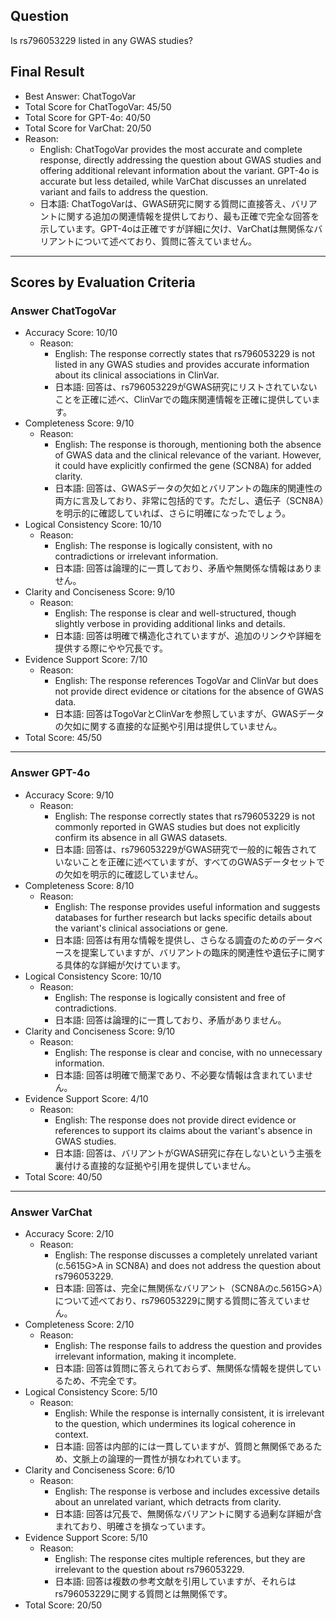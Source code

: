 ## Question

Is rs796053229 listed in any GWAS studies?

## Final Result

- Best Answer: ChatTogoVar
- Total Score for ChatTogoVar: 45/50
- Total Score for GPT-4o: 40/50
- Total Score for VarChat: 20/50
- Reason:
  - English: ChatTogoVar provides the most accurate and complete response, directly addressing the question about GWAS studies and offering additional relevant information about the variant. GPT-4o is accurate but less detailed, while VarChat discusses an unrelated variant and fails to address the question.
  - 日本語: ChatTogoVarは、GWAS研究に関する質問に直接答え、バリアントに関する追加の関連情報を提供しており、最も正確で完全な回答を示しています。GPT-4oは正確ですが詳細に欠け、VarChatは無関係なバリアントについて述べており、質問に答えていません。

---

## Scores by Evaluation Criteria

### Answer ChatTogoVar
- Accuracy Score: 10/10
  - Reason: 
    - English: The response correctly states that rs796053229 is not listed in any GWAS studies and provides accurate information about its clinical associations in ClinVar.
    - 日本語: 回答は、rs796053229がGWAS研究にリストされていないことを正確に述べ、ClinVarでの臨床関連情報を正確に提供しています。
- Completeness Score: 9/10
  - Reason: 
    - English: The response is thorough, mentioning both the absence of GWAS data and the clinical relevance of the variant. However, it could have explicitly confirmed the gene (SCN8A) for added clarity.
    - 日本語: 回答は、GWASデータの欠如とバリアントの臨床的関連性の両方に言及しており、非常に包括的です。ただし、遺伝子（SCN8A）を明示的に確認していれば、さらに明確になったでしょう。
- Logical Consistency Score: 10/10
  - Reason: 
    - English: The response is logically consistent, with no contradictions or irrelevant information.
    - 日本語: 回答は論理的に一貫しており、矛盾や無関係な情報はありません。
- Clarity and Conciseness Score: 9/10
  - Reason: 
    - English: The response is clear and well-structured, though slightly verbose in providing additional links and details.
    - 日本語: 回答は明確で構造化されていますが、追加のリンクや詳細を提供する際にやや冗長です。
- Evidence Support Score: 7/10
  - Reason: 
    - English: The response references TogoVar and ClinVar but does not provide direct evidence or citations for the absence of GWAS data.
    - 日本語: 回答はTogoVarとClinVarを参照していますが、GWASデータの欠如に関する直接的な証拠や引用は提供していません。
- Total Score: 45/50

---

### Answer GPT-4o
- Accuracy Score: 9/10
  - Reason: 
    - English: The response correctly states that rs796053229 is not commonly reported in GWAS studies but does not explicitly confirm its absence in all GWAS datasets.
    - 日本語: 回答は、rs796053229がGWAS研究で一般的に報告されていないことを正確に述べていますが、すべてのGWASデータセットでの欠如を明示的に確認していません。
- Completeness Score: 8/10
  - Reason: 
    - English: The response provides useful information and suggests databases for further research but lacks specific details about the variant's clinical associations or gene.
    - 日本語: 回答は有用な情報を提供し、さらなる調査のためのデータベースを提案していますが、バリアントの臨床的関連性や遺伝子に関する具体的な詳細が欠けています。
- Logical Consistency Score: 10/10
  - Reason: 
    - English: The response is logically consistent and free of contradictions.
    - 日本語: 回答は論理的に一貫しており、矛盾がありません。
- Clarity and Conciseness Score: 9/10
  - Reason: 
    - English: The response is clear and concise, with no unnecessary information.
    - 日本語: 回答は明確で簡潔であり、不必要な情報は含まれていません。
- Evidence Support Score: 4/10
  - Reason: 
    - English: The response does not provide direct evidence or references to support its claims about the variant's absence in GWAS studies.
    - 日本語: 回答は、バリアントがGWAS研究に存在しないという主張を裏付ける直接的な証拠や引用を提供していません。
- Total Score: 40/50

---

### Answer VarChat
- Accuracy Score: 2/10
  - Reason: 
    - English: The response discusses a completely unrelated variant (c.5615G>A in SCN8A) and does not address the question about rs796053229.
    - 日本語: 回答は、完全に無関係なバリアント（SCN8Aのc.5615G>A）について述べており、rs796053229に関する質問に答えていません。
- Completeness Score: 2/10
  - Reason: 
    - English: The response fails to address the question and provides irrelevant information, making it incomplete.
    - 日本語: 回答は質問に答えられておらず、無関係な情報を提供しているため、不完全です。
- Logical Consistency Score: 5/10
  - Reason: 
    - English: While the response is internally consistent, it is irrelevant to the question, which undermines its logical coherence in context.
    - 日本語: 回答は内部的には一貫していますが、質問と無関係であるため、文脈上の論理的一貫性が損なわれています。
- Clarity and Conciseness Score: 6/10
  - Reason: 
    - English: The response is verbose and includes excessive details about an unrelated variant, which detracts from clarity.
    - 日本語: 回答は冗長で、無関係なバリアントに関する過剰な詳細が含まれており、明確さを損なっています。
- Evidence Support Score: 5/10
  - Reason: 
    - English: The response cites multiple references, but they are irrelevant to the question about rs796053229.
    - 日本語: 回答は複数の参考文献を引用していますが、それらはrs796053229に関する質問とは無関係です。
- Total Score: 20/50